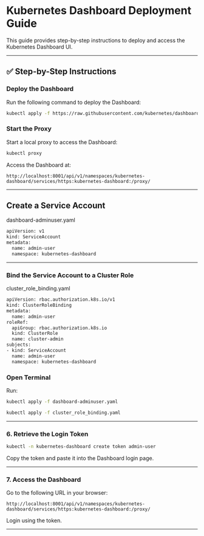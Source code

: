 # Kubernetes Dashboard Deployment Guide

This guide provides step-by-step instructions to deploy and access the Kubernetes Dashboard UI.

---

## ✅ Step-by-Step Instructions

### Deploy the Dashboard
Run the following command to deploy the Dashboard:

```bash
kubectl apply -f https://raw.githubusercontent.com/kubernetes/dashboard/v2.7.0/aio/deploy/recommended.yaml
```

###  Start the Proxy
Start a local proxy to access the Dashboard:

```bash
kubectl proxy
```

Access the Dashboard at:
```
http://localhost:8001/api/v1/namespaces/kubernetes-dashboard/services/https:kubernetes-dashboard:/proxy/
```

---

## Create a Service Account

dashboard-adminuser.yaml

```bash
apiVersion: v1
kind: ServiceAccount
metadata:
  name: admin-user
  namespace: kubernetes-dashboard
```

---

### Bind the Service Account to a Cluster Role

cluster_role_binding.yaml

```bash
apiVersion: rbac.authorization.k8s.io/v1
kind: ClusterRoleBinding
metadata:
  name: admin-user
roleRef:
  apiGroup: rbac.authorization.k8s.io
  kind: ClusterRole
  name: cluster-admin
subjects:
- kind: ServiceAccount
  name: admin-user
  namespace: kubernetes-dashboard

```
### Open Terminal
Run:

```bash
kubectl apply -f dashboard-adminuser.yaml
```

```bash
kubectl apply -f cluster_role_binding.yaml
```


---

### 6. Retrieve the Login Token

```bash
kubectl -n kubernetes-dashboard create token admin-user
```

Copy the token and paste it into the Dashboard login page.

---

### 7. Access the Dashboard

Go to the following URL in your browser:

```
http://localhost:8001/api/v1/namespaces/kubernetes-dashboard/services/https:kubernetes-dashboard:/proxy/
```

Login using the token.

---
